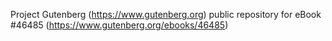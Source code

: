 Project Gutenberg (https://www.gutenberg.org) public repository for eBook #46485 (https://www.gutenberg.org/ebooks/46485)

